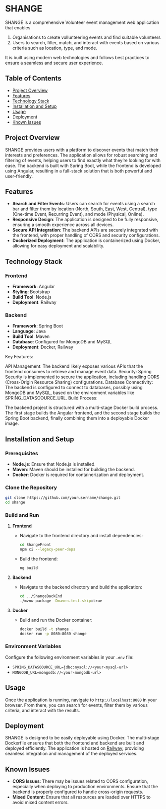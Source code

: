 # **SHANGE**

SHANGE is a comprehensive Volunteer event management web application that enables
1. Organisations to create vollunteering events and find suitable volunteers
2. Users to search, filter, match, and interact with events based on various criteria such as location, type, and mode.

It is built using modern web technologies and follows best practices to ensure a seamless and secure user experience.

## **Table of Contents**
- [Project Overview](#project-overview)
- [Features](#features)
- [Technology Stack](#technology-stack)
- [Installation and Setup](#installation-and-setup)
- [Usage](#usage)
- [Deployment](#deployment)
- [Known Issues](#known-issues)

## **Project Overview**

SHANGE provides users with a platform to discover events that match their interests and preferences. The application allows for robust searching and filtering of events, helping users to find exactly what they’re looking for with ease. The backend is built with Spring Boot, while the frontend is developed using Angular, resulting in a full-stack solution that is both powerful and user-friendly.

## **Features**

- **Search and Filter Events**: Users can search for events using a search bar and filter them by location (North, South, East, West, Central), type (One-time Event, Recurring Event), and mode (Physical, Online).
- **Responsive Design**: The application is designed to be fully responsive, ensuring a smooth experience across all devices.
- **Secure API Integration**: The backend APIs are securely integrated with the frontend, with proper handling of CORS and security configurations.
- **Dockerized Deployment**: The application is containerized using Docker, allowing for easy deployment and scalability.

## **Technology Stack**

### **Frontend**
- **Framework**: Angular
- **Styling**: Bootstrap
- **Build Tool**: Node.js
- **Deployment**: Railway

### **Backend**
- **Framework**: Spring Boot
- **Language**: Java
- **Build Tool**: Maven
- **Database**: Configured for MongoDB and MySQL
- **Deployment**: Docker, Railway

Key Features:

API Management: The backend likely exposes various APIs that the frontend consumes to retrieve and manage event data.
Security: Spring Security is implemented to secure the application, including handling CORS (Cross-Origin Resource Sharing) configurations.
Database Connectivity: The backend is configured to connect to databases, possibly using MongoDB and MySQL, based on the environment variables like SPRING_DATASOOURCE_URL.
Build Process:

The backend project is structured with a multi-stage Docker build process. The first stage builds the Angular frontend, and the second stage builds the Spring Boot backend, finally combining them into a deployable Docker image.

## **Installation and Setup**

### **Prerequisites**
- **Node.js**: Ensure that Node.js is installed.
- **Maven**: Maven should be installed for building the backend.
- **Docker**: Docker is required for containerization and deployment.

### **Clone the Repository**
```bash
git clone https://github.com/yourusername/shange.git
cd shange
```

### **Build and Run**

1. **Frontend**
   - Navigate to the frontend directory and install dependencies:
     ```bash
     cd ShangeFront
     npm ci --legacy-peer-deps
     ```
   - Build the frontend:
     ```bash
     ng build
     ```

2. **Backend**
   - Navigate to the backend directory and build the application:
     ```bash
     cd ../ShangeBackEnd
     ./mvnw package -Dmaven.test.skip=true
     ```

3. **Docker**
   - Build and run the Docker container:
     ```bash
     docker build -t shange .
     docker run -p 8080:8080 shange
     ```

### **Environment Variables**
Configure the following environment variables in your `.env` file:
- `SPRING_DATASOOURCE_URL=jdbc:mysql://<your-mysql-url>`
- `MONGODB_URL=mongodb://<your-mongodb-url>`

## **Usage**

Once the application is running, navigate to `http://localhost:8080` in your browser. From there, you can search for events, filter them by various criteria, and interact with the results.

## **Deployment**

SHANGE is designed to be easily deployable using Docker. The multi-stage Dockerfile ensures that both the frontend and backend are built and deployed efficiently. The application is hosted on [Railway](https://railway.app/), providing seamless integration and management of the deployed services.

## **Known Issues**

- **CORS Issues**: There may be issues related to CORS configuration, especially when deploying to production environments. Ensure that the backend is properly configured to handle cross-origin requests.
- **Mixed Content**: Ensure that all resources are loaded over HTTPS to avoid mixed content errors.

